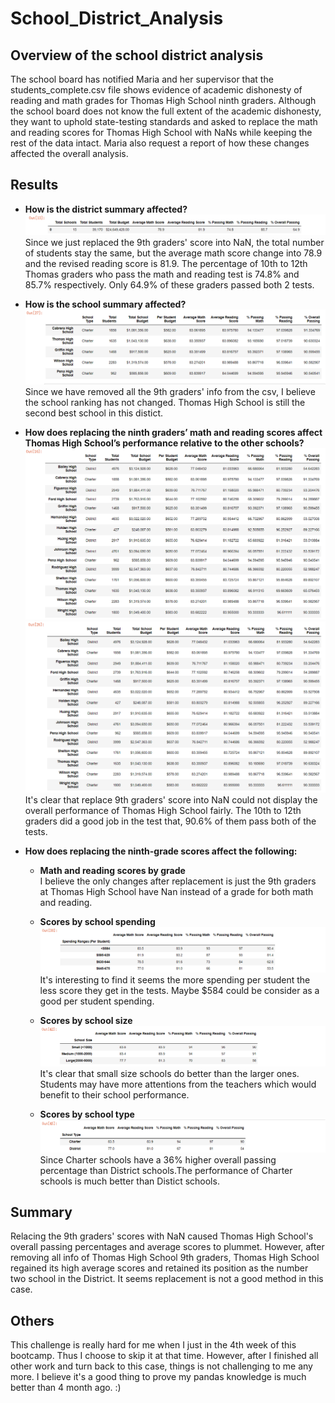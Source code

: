 # School_District_Analysis
## Overview of the school district analysis
The school board has notified Maria and her supervisor that the students_complete.csv file shows evidence of academic dishonesty of reading and math grades for Thomas High School ninth graders. Although the school board does not know the full extent of the academic dishonesty, they want to uphold state-testing standards and asked to replace the math and reading scores for Thomas High School with NaNs while keeping the rest of the data intact. Maria also request a report of how these changes affected the overall analysis.
## Results
 - __How is the district summary affected?__  
 ![district_summary](https://github.com/JosephineYang228/School_District_Analysis/blob/c9a1f7497de080e285fb7e1984da006dd5be2746/Resources/image/district_summary.png)  
 Since we just replaced the 9th graders' score into NaN, the total number of students stay the same, but the average math score change into 78.9 and the revised reading score is 81.9. The percentage of 10th to 12th Thomas graders who pass the math and reading test is 74.8% and 85.7% respectively. Only 64.9% of these graders passed both 2 tests.  
 
 - __How is the school summary affected?__  
![top](https://github.com/JosephineYang228/School_District_Analysis/blob/5f3d96f993bfd670d121e393c656a19b68caf76f/Resources/image/top.png)  
Since we have removed all the 9th graders' info from the csv, I believe the school ranking has not changed. Thomas High School is still the second best school in this distict. 
 
 - __How does replacing the ninth graders’ math and reading scores affect Thomas High School’s performance relative to the other schools?__  
 ![school_summary_o](https://github.com/JosephineYang228/School_District_Analysis/blob/18a32ec3ae4f13b06a5d974987792168ce654f54/Resources/image/school_summary_o.png) 
 ![school_summary_rv](https://github.com/JosephineYang228/School_District_Analysis/blob/18a32ec3ae4f13b06a5d974987792168ce654f54/Resources/image/school_summary_rv.png)  
 It's clear that replace 9th graders' score into NaN could not display the overall performance of Thomas High School fairly. The 10th to 12th graders did a good job in the test that, 90.6% of them pass both of the tests.  
 
 - __How does replacing the ninth-grade scores affect the following:__
   - __Math and reading scores by grade__  
   I believe the only changes after replacement is just the 9th graders at Thomas High School have Nan instead of a grade for both math and reading.  
   
   - __Scores by school spending__  
   ![spending_ranges](https://github.com/JosephineYang228/School_District_Analysis/blob/5f3d96f993bfd670d121e393c656a19b68caf76f/Resources/image/spending_ranges.png)  
   It's interesting to find it seems the more spending per student the less score they get in the tests. Maybe $584 could be consider as a good per student spending.  
   
   - __Scores by school size__  
   ![size_summary](https://github.com/JosephineYang228/School_District_Analysis/blob/5f3d96f993bfd670d121e393c656a19b68caf76f/Resources/image/size_summary.png)  
   It's clear that small size schools do better than the larger ones. Students may have more attentions from the teachers which would benefit to their school performance.  
   
   - __Scores by school type__  
   ![type_summary](https://github.com/JosephineYang228/School_District_Analysis/blob/5f3d96f993bfd670d121e393c656a19b68caf76f/Resources/image/type_summary.png)  
   Since Charter schools have a 36% higher overall passing percentage than District schools.The performance of Charter schools is much better than Distict schools. 
## Summary
Relacing the 9th graders' scores with NaN caused Thomas High School's overall passing percentages and average scores to plummet. However, after removing all info of Thomas High School 9th graders, Thomas High School regained its high average scores and retained its position as the number two school in the District. It seems replacement is not a good method in this case.
## Others
This challenge is really hard for me when I just in the 4th week of this bootcamp. Thus I choose to skip it at that time. However, after I finished all other work and turn back to this case, things is not challenging to me any more. I believe it's a good thing to prove my pandas knowledge is much better than 4 month ago. :)
